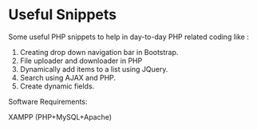 # Useful Snippets

Some useful PHP snippets to help in day-to-day PHP related coding like :

1. Creating drop down navigation bar in Bootstrap.
2.  File uploader and downloader in PHP
3.  Dynamically add items to a list using JQuery.
4.  Search using AJAX and PHP.
5.  Create dynamic fields.

Software Requirements:

XAMPP (PHP+MySQL+Apache)


